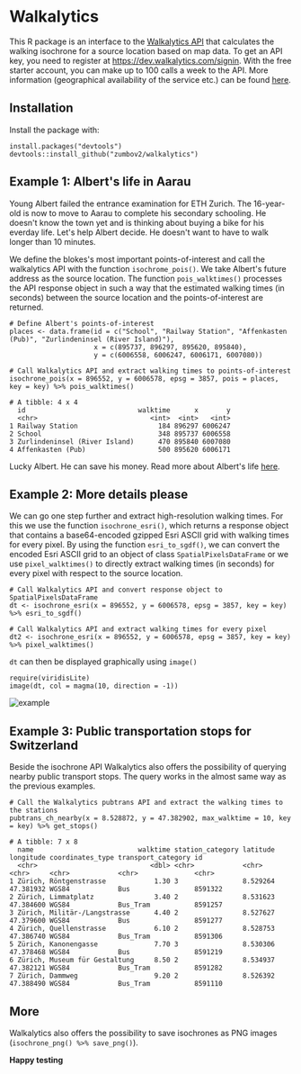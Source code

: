 # Walkalytics
This R package is an interface to the [Walkalytics API](https://dev.walkalytics.com) that calculates the walking isochrone for a source location based on map data. To get an API key, you need to register at https://dev.walkalytics.com/signin. With the free starter account, you can make up to 100 calls a week to the API. More information (geographical availability of the service etc.) can be found [here](https://www.walkalytics.com). 

## Installation
Install the package with:
```
install.packages("devtools")
devtools::install_github("zumbov2/walkalytics")
```
## Example 1: Albert's life in Aarau
Young Albert failed the entrance examination for ETH Zurich. The 16-year-old is now to move to Aarau to complete his secondary schooling. He doesn't know the town yet and is thinking about buying a bike for his everday life. Let's help Albert decide. He doesn't want to have to walk longer than 10 minutes. 

We define the blokes's most important points-of-interest and call the walkalytics API with the function `isochrome_pois()`. We take Albert's future address as the source location. The function `pois_walktimes()` processes the API response object in such a way that the estimated walking times (in seconds) between the source location and the points-of-interest are returned.
```
# Define Albert's points-of-interest 
places <- data.frame(id = c("School", "Railway Station", "Affenkasten (Pub)", "Zurlindeninsel (River Island)"),
                     x = c(895737, 896297, 895620, 895840),
                     y = c(6006558, 6006247, 6006171, 6007080))

# Call Walkalytics API and extract walking times to points-of-interest
isochrone_pois(x = 896552, y = 6006578, epsg = 3857, pois = places, key = key) %>% pois_walktimes()

# A tibble: 4 x 4
  id                            walktime      x       y
  <chr>                            <int>  <int>   <int>
1 Railway Station                    184 896297 6006247
2 School                             348 895737 6006558
3 Zurlindeninsel (River Island)      470 895840 6007080
4 Affenkasten (Pub)                  500 895620 6006171
```
Lucky Albert. He can save his money. Read more about Albert's life [here](https://en.wikipedia.org/wiki/Albert_Einstein#Early_life_and_education).

## Example 2: More details please
We can go one step further and extract high-resolution walking times. For this we use the function `isochrone_esri()`, which returns a response object that contains a base64-encoded gzipped Esri ASCII grid with walking times for every pixel. By using the function `esri_to_sgdf()`, we can convert the encoded Esri ASCII grid to an object of class `SpatialPixelsDataFrame` or we use `pixel_walktimes()` to directly extract walking times (in seconds) for every pixel with respect to the source location.
```
# Call Walkalytics API and convert response object to SpatialPixelsDataFrame
dt <- isochrone_esri(x = 896552, y = 6006578, epsg = 3857, key = key) %>% esri_to_sgdf()

# Call Walkalytics API and extract walking times for every pixel
dt2 <- isochrone_esri(x = 896552, y = 6006578, epsg = 3857, key = key) %>% pixel_walktimes()
```
`dt` can then be displayed graphically using `image()`
```
require(viridisLite)
image(dt, col = magma(10, direction = -1))
```
![example](https://github.com/zumbov2/walkalytics/blob/master/images/aarau1.png)

## Example 3: Public transportation stops for Switzerland
Beside the isochrone API Walkalytics also offers the possibility of querying nearby public transport stops. The query works in the almost same way as the previous examples. 
```
# Call the Walkalytics pubtrans API and extract the walking times to the stations
pubtrans_ch_nearby(x = 8.528872, y = 47.382902, max_walktime = 10, key = key) %>% get_stops()  

# A tibble: 7 x 8
  name                          walktime station_category latitude longitude coordinates_type transport_category id     
  <chr>                            <dbl> <chr>            <chr>    <chr>     <chr>            <chr>              <chr>  
1 Zürich, Röntgenstrasse            1.30 3                8.529264 47.381932 WGS84            Bus                8591322
2 Zürich, Limmatplatz               3.40 2                8.531623 47.384600 WGS84            Bus_Tram           8591257
3 Zürich, Militär-/Langstrasse      4.40 2                8.527627 47.379600 WGS84            Bus                8591277
4 Zürich, Quellenstrasse            6.10 2                8.528753 47.386740 WGS84            Bus_Tram           8591306
5 Zürich, Kanonengasse              7.70 3                8.530306 47.378468 WGS84            Bus                8591219
6 Zürich, Museum für Gestaltung     8.50 2                8.534937 47.382121 WGS84            Bus_Tram           8591282
7 Zürich, Dammweg                   9.20 2                8.526392 47.388490 WGS84            Bus_Tram           8591110
```
## More
Walkalytics also offers the possibility to save isochrones as PNG images (`isochrone_png() %>% save_png()`). 

**Happy testing**
